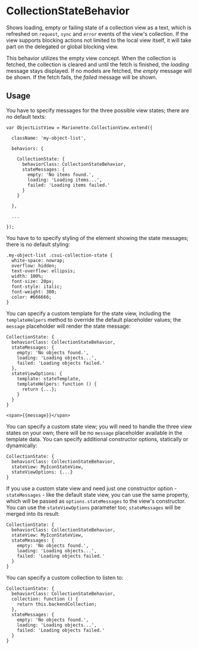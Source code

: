 CollectionStateBehavior
=======================

Shows loading, empty or failing state of a collection view as a text,
which is refreshed on `request`, `sync` and `error` events of the view's
collection.  If the view supports blocking actions not limited to the
local view itself, it will take part on the delegated or global blocking
view.

This behavior utilizes the empty view concept.  When the collection
is fetched, the collection is cleared and until the fetch is finished,
the *loading* message stays displayed.  If no models are fetched, the
*empty* message will be shown.  If the fetch fails, the *failed* message
will be shown.

Usage
-----

You have to specify messages for the three possible view states; there
are no default texts:

    var ObjectListView = Marionette.CollectionView.extend({

      className: 'my-object-list',

      behaviors: {

        CollectionState: {
          behaviorClass: CollectionStateBehavior,
          stateMessages: {
            empty: 'No items found.',
            loading: 'Loading items...',
            failed: 'Loading items failed.'
          }
        }

      },

      ...

    });

You have to to specify styling of the element showing the state messages;
there is no default styling:

    .my-object-list .csui-collection-state {
      white-space: nowrap;
      overflow: hidden;
      text-overflow: ellipsis;
      width: 100%;
      font-size: 20px;
      font-style: italic;
      font-weight: 300;
      color: #666666;
    }

You can specify a custom template for the state view, including the
`templateHelpers` method to override the default placeholder values;
the `message` placeholder will render the state message:

    CollectionState: {
      behaviorClass: CollectionStateBehavior,
      stateMessages: {
        empty: 'No objects found.',
        loading: 'Loading objects...',
        failed: 'Loading objects failed.'
      },
      stateViewOptions: {
        template: stateTemplate,
        templateHelpers: function () {
          return {...};
        }
      }
    }

    <span>{{message}}</span>

You can specify a custom state view; you will need to handle the three
view states on your own; there will be no `message` placeholder available
in the template data.  You can specify additional constructor options,
statically or dynamically:

    CollectionState: {
      behaviorClass: CollectionStateBehavior,
      stateView: MyIconStateView,
      stateViewOptions: {...}
    }

If you use a custom state view and need just one constructor option -
`stateMessages` - like the default state view, you can use the same property,
which will be passed as `options.stateMessages` to the view's constructor.
You can use the `stateViewOptions` parameter too; `stateMessages` will be
merged into its result:

    CollectionState: {
      behaviorClass: CollectionStateBehavior,
      stateView: MyIconStateView,
      stateMessages: {
        empty: 'No objects found.',
        loading: 'Loading objects...',
        failed: 'Loading objects failed.'
      }
    }

You can specify a custom collection to listen to:

    CollectionState: {
      behaviorClass: CollectionStateBehavior,
      collection: function () {
        return this.backendCollection;
      },
      stateMessages: {
        empty: 'No objects found.',
        loading: 'Loading objects...',
        failed: 'Loading objects failed.'
      }
    }
